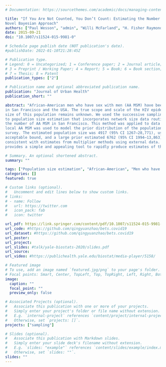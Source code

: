 ```yaml
---
# Documentation: https://sourcethemes.com/academic/docs/managing-content/

title: "If You Are Not Counted, You Don’t Count: Estimating the Number of African-American Men Who Have Sex with Men in San Francisco Using a
Novel Bayesian Approach"
authors: ["Paul Wesson", "admin", "Willi McFarland", "H. Fisher Raymond"]
date: 2015-09-21
doi: "10.1007/s11524-015-9981-0"

# Schedule page publish date (NOT publication's date).
#publishDate: 2022-01-10T21:28:45Z

# Publication type.
# Legend: 0 = Uncategorized; 1 = Conference paper; 2 = Journal article;
# 3 = Preprint / Working Paper; 4 = Report; 5 = Book; 6 = Book section;
# 7 = Thesis; 8 = Patent
publication_types: ["2"]

# Publication name and optional abbreviated publication name.
publication: "Journal of Urban Health"
publication_short: ""

abstract: "African-American men who have sex with men (AA MSM) have been disproportionately infected with and affected by HIV and other STIs
in San Francisco and the USA. The true scope and scale of the HIV epidemic in this population has not been quantified, in part because the
size of this population remains unknown. We used the successive sampling population size estimation (SS-PSE) method, a new Bayesian approach
to population size estimation that incorporates network size data routinely collected in respondent-driven sampling (RDS) studies, to estimate
the number of AA MSM in San Francisco. This method was applied to data from a 2009 RDS study of AA MSM. An estimate from a separate study of
local AA MSM was used to model the prior distribution of the population size. Two-hundred and fifty-six AA MSM were included in the RDS
survey. The estimated population size was 4917 (95% CI 1267–28,771), using a flat prior estimated 1882 (95% CI 919–2463) as a lower
acceptable bound, and a large prior estimated 6762 (95% CI 1994–13,863) as an acceptable upper bound. Point estimates from the SS-PSE were
consistent with estimates from multiplier methods using external data. The SS-PSE method is easily integrated into RDS studies and therefore
provides a simple and appealing tool to rapidly produce estimates of the size of key populations otherwise difficult to reach and enumerate."

# Summary. An optional shortened abstract.
summary: ""

tags: ["Population size estimation", "African-American", "Men who have sex with men", "HIV/AIDS", "Respondent-driven sampling"]
categories: []
featured: true

# Custom links (optional).
#   Uncomment and edit lines below to show custom links.
# links:
# - name: Follow
#   url: https://twitter.com
#   icon_pack: fab
#   icon: twitter

url_pdf: https://link.springer.com/content/pdf/10.1007/s11524-015-9981-0.pdf
url_code: #https://github.com/qingyuanzhao/bets.covid19
url_dataset: #https://github.com/qingyuanzhao/bets.covid19
url_poster:
url_project:
url_slides: #talk/yale-biostats-2020/slides.pdf
url_source:
url_video: #https://publichealth.yale.edu/biostat/media-player/5158/

# Featured image
# To use, add an image named `featured.jpg/png` to your page's folder.
# Focal points: Smart, Center, TopLeft, Top, TopRight, Left, Right, BottomLeft, Bottom, BottomRight.
image:
  caption: ""
  focal_point: ""
  preview_only: false

# Associated Projects (optional).
#   Associate this publication with one or more of your projects.
#   Simply enter your project's folder or file name without extension.
#   E.g. `internal-project` references `content/project/internal-project/index.md`.
#   Otherwise, set `projects: []`.
projects: ["sampling"]

# Slides (optional).
#   Associate this publication with Markdown slides.
#   Simply enter your slide deck's filename without extension.
#   E.g. `slides: "example"` references `content/slides/example/index.md`.
#   Otherwise, set `slides: ""`.
slides: ""
---
```

